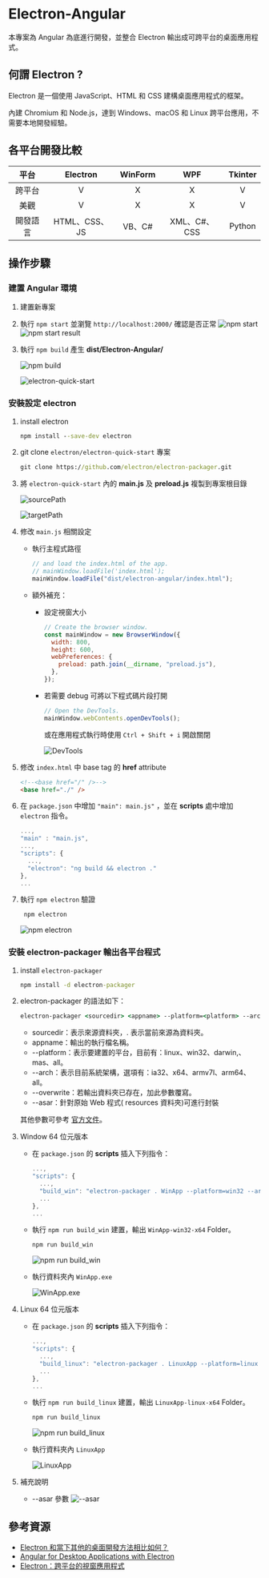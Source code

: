 # Electron-Angular

本專案為 Angular 為底進行開發，並整合 Electron 輸出成可跨平台的桌面應用程式。

## 何謂 Electron ?

Electron 是一個使用 JavaScript、HTML 和 CSS 建構桌面應用程式的框架。

內建 Chromium 和 Node.js，達到 Windows、macOS 和 Linux 跨平台應用，不需要本地開發經驗。

## 各平台開發比較

|   平台   |   Electron    | WinForm |     WPF      | Tkinter |
| :------: | :-----------: | :-----: | :----------: | :-----: |
|  跨平台  |       V       |    X    |      X       |    V    |
|   美觀   |       V       |    X    |      X       |    V    |
| 開發語言 | HTML、CSS、JS | VB、C#  | XML、C#、CSS | Python  |

## 操作步驟

### 建置 Angular 環境

1. 建置新專案

2. 執行 `npm start` 並瀏覽 `http://localhost:2000/` 確認是否正常
   ![npm start](doc_image/2023-04-12-22-52-54.png)
   ![npm start result](doc_image/2023-04-12-22-55-26.png)

3. 執行 `npm build` 產生 **dist/Electron-Angular/**

   ![npm build](doc_image/2023-04-12-22-56-03.png)

   ![electron-quick-start](doc_image/2023-04-08-21-02-50.png)

### 安裝設定 electron

1. install electron

   ```cmd
   npm install --save-dev electron
   ```

2. git clone `electron/electron-quick-start` 專案

   ```cmd
   git clone https://github.com/electron/electron-packager.git
   ```

3. 將 `electron-quick-start` 內的 **main.js** 及 **preload.js** 複製到專案根目錄

   ![sourcePath](doc_image/2023-04-14-23-00-23.png)

   ![targetPath](doc_image/2023-04-14-23-02-54.png)

4. 修改 `main.js` 相關設定

   - 執行主程式路徑

     ```js
     // and load the index.html of the app.
     // mainWindow.loadFile('index.html');
     mainWindow.loadFile("dist/electron-angular/index.html");
     ```

   - 額外補充：

     - 設定視窗大小

        ```js
        // Create the browser window.
        const mainWindow = new BrowserWindow({
          width: 800,
          height: 600,
          webPreferences: {
            preload: path.join(__dirname, "preload.js"),
          },
        });
        ```

     - 若需要 debug 可將以下程式碼片段打開

        ```js
        // Open the DevTools.
        mainWindow.webContents.openDevTools();
        ```

        或在應用程式執行時使用 `Ctrl + Shift + i` 開啟關閉

        ![DevTools](doc_image/2023-04-15-19-36-51.png)

5. 修改 `index.html` 中 base tag 的 **href** attribute

   ```html
   <!--<base href="/" />-->
   <base href="./" />
   ```

6. 在 `package.json` 中增加 `"main": main.js"` ，並在 **scripts** 處中增加 `electron` 指令。

   ```js
   ...,
   "main" : "main.js",
   ...,
   "scripts": {
     ...,
     "electron": "ng build && electron ."
   },
   ...
   ```

7. 執行 `npm electron` 驗證

   ```cmd
    npm electron
   ```

   ![npm electron](doc_image/2023-04-15-19-35-23.png)

### 安裝 electron-packager 輸出各平台程式

1. install `electron-packager`

   ```cmd
   npm install -d electron-packager
   ```

2. electron-packager 的語法如下：

   ```cmd
   electron-packager <sourcedir> <appname> --platform=<platform> --arch=<arch> [optional flags...]
   ```

   - sourcedir：表示來源資料夾，. 表示當前來源為資料夾。
   - appname：輸出的執行檔名稱。
   - --platform：表示要建置的平台，目前有：linux、win32、darwin,、mas、all。
   - --arch：表示目前系統架構，選項有：ia32、x64、armv7l、arm64、all。
   - --overwrite：若輸出資料夾已存在，加此參數覆寫。
   - --asar：針對原始 Web 程式( resources 資料夾)可進行封裝

   其他參數可參考 [官方文件](https://github.com/electron/electron-packager)。

3. Window 64 位元版本

   - 在 `package.json` 的 **scripts** 插入下列指令：

     ```js
     ...,
     "scripts": {
       ...,
       "build_win": "electron-packager . WinApp --platform=win32 --arch=x64 --overwrite",
       ...
     },
     ...
     ```

   - 執行 `npm run build_win` 建置，輸出 `WinApp-win32-x64` Folder。

     ```cmd
     npm run build_win
     ```

     ![npm run build_win](doc_image/2023-04-15-19-49-20.png)

   - 執行資料夾內 `WinApp.exe`

     ![WinApp.exe](doc_image/2023-04-15-20-10-26.png)

4. Linux 64 位元版本

   - 在 `package.json` 的 **scripts** 插入下列指令：

     ```js
     ...,
     "scripts": {
       ...,
       "build_linux": "electron-packager . LinuxApp --platform=linux --arch=x64 --overwrite",
       ...
     },
     ...
     ```

   - 執行 `npm run build_linux` 建置，輸出 `LinuxApp-linux-x64` Folder。

     ```cmd
     npm run build_linux
     ```

     ![npm run build_linux](doc_image/2023-04-15-20-19-13.png)

   - 執行資料夾內 `LinuxApp`

     ![LinuxApp](doc_image/2023-04-15-20-23-17.png)

5. 補充說明
   - --asar 參數
     ![--asar](doc_image/2023-04-15-20-01-15.png)

## 參考資源

- [Electron 和當下其他的桌面開發方法相比如何？](https://read01.com/zh-tw/KDJ23nM.html#.ZDFgYHZBzmE)
- [Angular for Desktop Applications with Electron](https://www.logicflow.ai/blog/angular-desktop-applications-with-electron)
- [Electron：跨平台的視窗應用程式](https://jonny-huang.github.io/angular/training/18_electron/)
